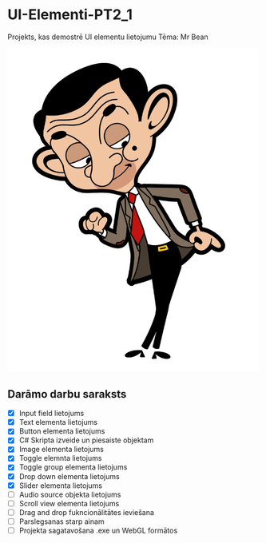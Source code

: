 # UI-Elementi-PT2_1
Projekts, kas demostrē UI elementu lietojumu
Tēma: Mr Bean


![Mr. Bean](https://github.com/mechanical-echo/UI-Elementi-PT2_1/blob/master/Assets/Atteli/Bean.png?raw=true)



## Darāmo darbu saraksts
- [x] Input field lietojums
- [x] Text elementa lietojums
- [x] Button elementa lietojums
- [x] C# Skripta izveide un piesaiste objektam
- [x] Image elementa lietojums
- [x] Toggle elemnta lietojums
- [x] Toggle group elementa lietojums
- [x] Drop down elementa lietojums
- [x] Slider elementa lietojums
- [ ] Audio source objekta lietojums
- [ ] Scroll view elementa lietojums
- [ ] Drag and drop fukncionālitātes ieviešana
- [ ] Parslegsanas starp ainam
- [ ] Projekta sagatavošana .exe un WebGL formātos
